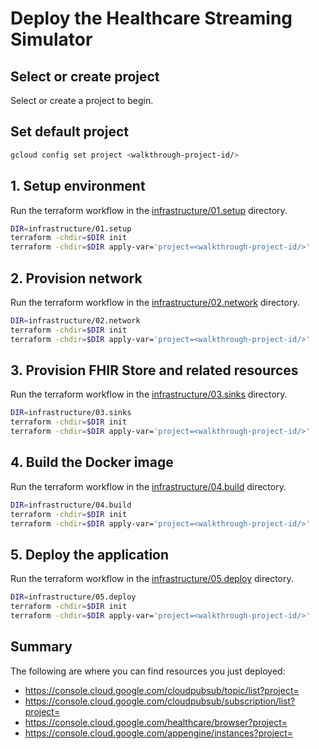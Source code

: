 <!--
Copyright 2022 Google LLC

Licensed under the Apache License, Version 2.0 (the "License");
you may not use this file except in compliance with the License.
You may obtain a copy of the License at

    https://www.apache.org/licenses/LICENSE-2.0

Unless required by applicable law or agreed to in writing, software
distributed under the License is distributed on an "AS IS" BASIS,
WITHOUT WARRANTIES OR CONDITIONS OF ANY KIND, either express or implied.
See the License for the specific language governing permissions and
limitations under the License.
-->

# Deploy the Healthcare Streaming Simulator

## Select or create project

Select or create a project to begin.

<walkthrough-project-setup></walkthrough-project-setup>

## Set default project

```sh
gcloud config set project <walkthrough-project-id/>
```

## 1. Setup environment

Run the terraform workflow in
the [infrastructure/01.setup](infrastructure/01.setup) directory.

```sh
DIR=infrastructure/01.setup
terraform -chdir=$DIR init
terraform -chdir=$DIR apply-var='project=<walkthrough-project-id/>'
```

## 2. Provision network

Run the terraform workflow in
the [infrastructure/02.network](infrastructure/02.network) directory.

```sh
DIR=infrastructure/02.network
terraform -chdir=$DIR init
terraform -chdir=$DIR apply-var='project=<walkthrough-project-id/>'
```

## 3. Provision FHIR Store and related resources

Run the terraform workflow in
the [infrastructure/03.sinks](infrastructure/03.sinks) directory.

```sh
DIR=infrastructure/03.sinks
terraform -chdir=$DIR init
terraform -chdir=$DIR apply-var='project=<walkthrough-project-id/>'
```

## 4. Build the Docker image

Run the terraform workflow in
the [infrastructure/04.build](infrastructure/04.build) directory.

```sh
DIR=infrastructure/04.build
terraform -chdir=$DIR init
terraform -chdir=$DIR apply-var='project=<walkthrough-project-id/>'
```

## 5. Deploy the application

Run the terraform workflow in
the [infrastructure/05.deploy](infrastructure/05.deploy) directory.

```sh
DIR=infrastructure/05.deploy
terraform -chdir=$DIR init
terraform -chdir=$DIR apply-var='project=<walkthrough-project-id/>'
```

## Summary

The following are where you can find resources you just deployed:

- https://console.cloud.google.com/cloudpubsub/topic/list?project=<walkthrough-project-id/>
- https://console.cloud.google.com/cloudpubsub/subscription/list?project=<walkthrough-project-id/>
- https://console.cloud.google.com/healthcare/browser?project=<walkthrough-project-id/>
- https://console.cloud.google.com/appengine/instances?project=<walkthrough-project-id/>